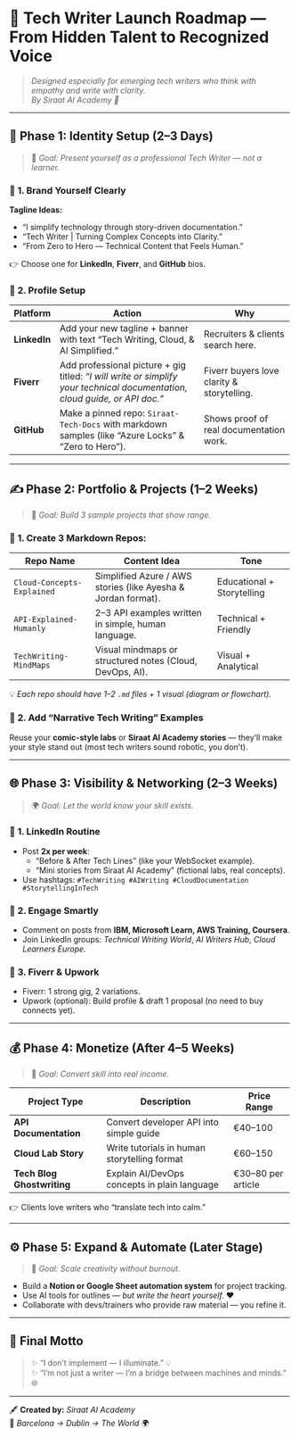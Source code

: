 # 🚀 **Tech Writer Launch Roadmap — From Hidden Talent to Recognized Voice**

> _Designed especially for emerging tech writers who think with empathy and write with clarity._  
> _By Siraat AI Academy 🌿_

---

## 🧭 **Phase 1: Identity Setup (2–3 Days)**
> 🎯 *Goal: Present yourself as a professional Tech Writer — not a learner.*

### 🧾 **1. Brand Yourself Clearly**
**Tagline Ideas:**
- “I simplify technology through story-driven documentation.”  
- “Tech Writer | Turning Complex Concepts into Clarity.”  
- “From Zero to Hero — Technical Content that Feels Human.”  

👉 Choose one for **LinkedIn**, **Fiverr**, and **GitHub** bios.

### 📸 **2. Profile Setup**

| Platform | Action | Why |
|-----------|---------|-----|
| **LinkedIn** | Add your new tagline + banner with text “Tech Writing, Cloud, & AI Simplified.” | Recruiters & clients search here. |
| **Fiverr** | Add professional picture + gig titled: _“I will write or simplify your technical documentation, cloud guide, or API doc.”_ | Fiverr buyers love clarity & storytelling. |
| **GitHub** | Make a pinned repo: `Siraat-Tech-Docs` with markdown samples (like “Azure Locks” & “Zero to Hero”). | Shows proof of real documentation work. |

---

## ✍️ **Phase 2: Portfolio & Projects (1–2 Weeks)**
> 🧩 *Goal: Build 3 sample projects that show range.*

### 📘 **1. Create 3 Markdown Repos:**

| Repo Name | Content Idea | Tone |
|------------|---------------|------|
| `Cloud-Concepts-Explained` | Simplified Azure / AWS stories (like Ayesha & Jordan format). | Educational + Storytelling |
| `API-Explained-Humanly` | 2–3 API examples written in simple, human language. | Technical + Friendly |
| `TechWriting-MindMaps` | Visual mindmaps or structured notes (Cloud, DevOps, AI). | Visual + Analytical |

💡 *Each repo should have 1–2 `.md` files + 1 visual (diagram or flowchart).*

### 🧠 **2. Add “Narrative Tech Writing” Examples**
Reuse your **comic-style labs** or **Siraat AI Academy stories** — they’ll make your style stand out (most tech writers sound robotic, you don’t).

---

## 🌐 **Phase 3: Visibility & Networking (2–3 Weeks)**
> 🌍 *Goal: Let the world know your skill exists.*

### 🧩 **1. LinkedIn Routine**
- Post **2x per week**:
  - “Before & After Tech Lines” (like your WebSocket example).  
  - “Mini stories from Siraat AI Academy” (fictional labs, real concepts).
- Use hashtags: `#TechWriting #AIWriting #CloudDocumentation #StorytellingInTech`

### 🤝 **2. Engage Smartly**
- Comment on posts from **IBM, Microsoft Learn, AWS Training, Coursera**.
- Join LinkedIn groups: _Technical Writing World_, _AI Writers Hub_, _Cloud Learners Europe_.

### 📨 **3. Fiverr & Upwork**
- Fiverr: 1 strong gig, 2 variations.  
- Upwork (optional): Build profile & draft 1 proposal (no need to buy connects yet).

---

## 💰 **Phase 4: Monetize (After 4–5 Weeks)**
> 💼 *Goal: Convert skill into real income.*

| Project Type | Description | Price Range |
|---------------|--------------|--------------|
| **API Documentation** | Convert developer API into simple guide | €40–100 |
| **Cloud Lab Story** | Write tutorials in human storytelling format | €60–150 |
| **Tech Blog Ghostwriting** | Explain AI/DevOps concepts in plain language | €30–80 per article |

👉 Clients love writers who “translate tech into calm.”

---

## ⚙️ **Phase 5: Expand & Automate (Later Stage)**
> 🔄 *Goal: Scale creativity without burnout.*

- Build a **Notion or Google Sheet automation system** for project tracking.  
- Use AI tools for outlines — *but write the heart yourself.* ❤️  
- Collaborate with devs/trainers who provide raw material — you refine it.

---

## 🌱 **Final Motto**
> ✨ “I don’t implement — I illuminate.” 💡  
> ✨ “I’m not just a writer — I’m a bridge between machines and minds.” 🌐  

---

🖋️ **Created by:** *Siraat AI Academy*  
📍 *Barcelona → Dublin → The World* 🌍  

